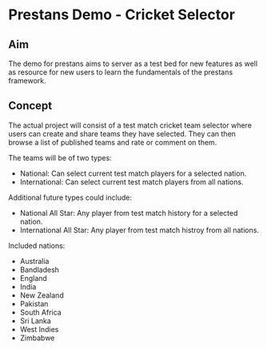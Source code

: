 Prestans Demo - Cricket Selector
================================

Aim
----
The demo for prestans aims to server as a test bed for new features as well as resource for new users to learn the fundamentals of the prestans framework.

Concept
--------
The actual project will consist of a test match cricket team selector where users can create and share teams they have selected. They can then browse a list of published teams and rate or comment on them.

The teams will be of two types:
* National: Can select current test match players for a selected nation.
* International: Can select current test match players from all nations.

 Additional future types could include:
 * National All Star: Any player from test match history for a selected nation.
 * International All Star: Any player from test match histroy from all nations.

 Included nations:
 * Australia
 * Bandladesh
 * England
 * India
 * New Zealand
 * Pakistan
 * South Africa
 * Sri Lanka
 * West Indies
 * Zimbabwe